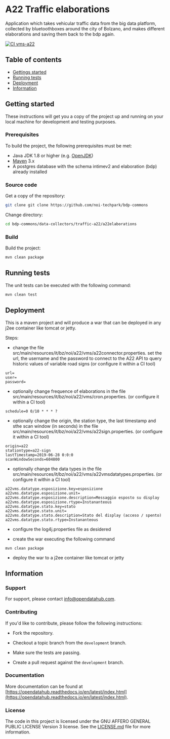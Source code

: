 <!--
SPDX-FileCopyrightText: NOI Techpark <digital@noi.com>

SPDX-License-Identifier: CC0-1.0
-->

# A22 Traffic elaborations

Application which takes vehicular traffic data from the big data platform, collected by bluetoothboxes around the city of Bolzano, 
and makes different elaborations and saving them back to the bdp again.

[![CI vms-a22](https://github.com/noi-techpark/bdp-commons/actions/workflows/ci-vms-a22.yml/badge.svg)](https://github.com/noi-techpark/bdp-commons/actions/workflows/ci-vms-a22.yml)

## Table of contents

- [Gettings started](#getting-started)
- [Running tests](#running-tests)
- [Deployment](#deployment)
- [Information](#information)

## Getting started

These instructions will get you a copy of the project up and running
on your local machine for development and testing purposes.

### Prerequisites

To build the project, the following prerequisites must be met:

- Java JDK 1.8 or higher (e.g. [OpenJDK](https://openjdk.java.net/))
- [Maven](https://maven.apache.org/) 3.x
- A postgres database with the schema intimev2 and elaboration (bdp) already installed

### Source code

Get a copy of the repository:

```bash
git clone git clone https://github.com/noi-techpark/bdp-commons
```

Change directory:

```bash
cd bdp-commons/data-collectors/traffic-a22/a22elaborations
```

### Build

Build the project:

```bash
mvn clean package
```

## Running tests

The unit tests can be executed with the following command:

```bash
mvn clean test
```

## Deployment

This is a maven project and will produce a war that can be deployed in any j2ee container like tomcat or jetty.

Steps:

* change the file src/main/resources/it/bz/noi/a22/vms/a22connector.properties. set the url, the username and the 
  password to connect to the A22 API to query historic values of variable road signs (or configure it within a CI tool)
  
```
url=
user=
password=
```

* optionally change frequence of elaborations in the file src/main/resources/it/bz/noi/a22/vms/cron.properties.
  (or configure it within a CI tool)
  
```
schedule=0 0/10 * * * ?
```

* optionally change the origin, the station type, the last timestamp and sthe scan window (in seconds) in the file 
src/main/resources/it/bz/noi/a22/vms/a22sign.properties. (or configure it within a CI tool)
  
```
origin=a22
stationtype=a22-sign
lastTimestamp=2019-06-28 0:0:0
scanWindowSeconds=604800
```

* optionally change the data types in the file src/main/resources/it/bz/noi/a22/vms/a22vmsdatatypes.properties.
  (or configure it within a CI tool)
  
```
a22vms.datatype.esposizione.key=esposizione
a22vms.datatype.esposizione.unit=
a22vms.datatype.esposizione.description=Messaggio esposto su display
a22vms.datatype.esposizione.rtype=Instananteous
a22vms.datatype.stato.key=stato
a22vms.datatype.stato.unit=
a22vms.datatype.stato.description=Stato del display (acceso / spento)
a22vms.datatype.stato.rtype=Instananteous
```

* configure the log4j.properties file as desidered

* create the war executing the following command

```
mvn clean package
```

* deploy the war to a j2ee container like tomcat or jetty


## Information

### Support

For support, please contact [info@opendatahub.com](mailto:info@opendatahub.com).

### Contributing

If you'd like to contribute, please follow the following instructions:

- Fork the repository.

- Checkout a topic branch from the `development` branch.

- Make sure the tests are passing.

- Create a pull request against the `development` branch.

### Documentation

More documentation can be found at [https://opendatahub.readthedocs.io/en/latest/index.html](https://opendatahub.readthedocs.io/en/latest/index.html).

### License

The code in this project is licensed under the GNU AFFERO GENERAL PUBLIC LICENSE Version 3 license. See the [LICENSE.md](LICENSE.md) file for more information.
